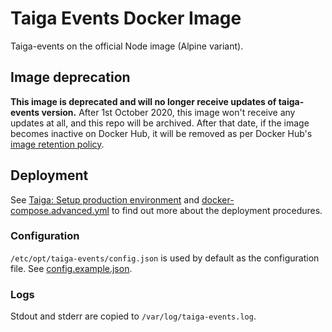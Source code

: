 # Taiga Events Docker Image

Taiga-events on the official Node image (Alpine variant).

## Image deprecation

**This image is deprecated and will no longer receive updates of taiga-events
version.** After 1st October 2020, this image won't receive any updates at all,
and this repo will be archived. After that date, if the image becomes inactive
on Docker Hub, it will be removed as per Docker Hub's [image retention policy](
https://www.docker.com/pricing/resource-consumption-updates).

## Deployment

See [Taiga: Setup production environment](
https://taigaio.github.io/taiga-doc/dist/setup-production.html) and
[docker-compose.advanced.yml](
https://github.com/devinsolutions/docker-taiga/blob/master/docker-compose.advanced.yml)
to find out more about the deployment procedures.

### Configuration

`/etc/opt/taiga-events/config.json` is used by default as the configuration
file. See [config.example.json](
https://github.com/taigaio/taiga-events/blob/master/config.example.json).

### Logs

Stdout and stderr are copied to `/var/log/taiga-events.log`.
